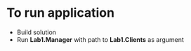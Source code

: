 # To run application
- Build solution
- Run **Lab1.Manager** with path to **Lab1.Clients** as argument